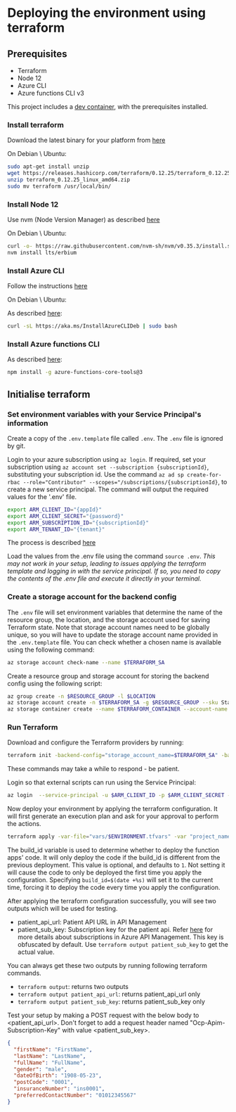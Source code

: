 # Deploying the environment using terraform

## Prerequisites

- Terraform
- Node 12
- Azure CLI
- Azure functions CLI v3

This project includes a [dev container](https://code.visualstudio.com/docs/remote/containers), with the prerequisites installed.

### Install terraform

Download the latest binary for your platform from [here](https://www.terraform.io/downloads.html)

On Debian \ Ubuntu:

```bash
sudo apt-get install unzip
wget https://releases.hashicorp.com/terraform/0.12.25/terraform_0.12.25_linux_amd64.zip
unzip terraform_0.12.25_linux_amd64.zip
sudo mv terraform /usr/local/bin/
```

### Install Node 12

Use nvm (Node Version Manager) as described [here](https://nodejs.org/en/download/package-manager/#nvm)

On Debian \ Ubuntu:

```bash
curl -o- https://raw.githubusercontent.com/nvm-sh/nvm/v0.35.3/install.sh | bash
nvm install lts/erbium
```

### Install Azure CLI

Follow the instructions [here](https://docs.microsoft.com/en-us/cli/azure/install-azure-cli?view=azure-cli-latest)

On Debian \ Ubuntu:

As described [here](https://docs.microsoft.com/en-us/cli/azure/install-azure-cli-apt?view=azure-cli-latest):

```bash
curl -sL https://aka.ms/InstallAzureCLIDeb | sudo bash
```

### Install Azure functions CLI

As described [here](https://docs.microsoft.com/en-us/azure/azure-functions/functions-run-local?tabs=windows%2Ccsharp%2Cbash#v2):

```bash
npm install -g azure-functions-core-tools@3
```

## Initialise terraform

### Set environment variables with your Service Principal's information

Create a copy of the `.env.template` file called `.env`. The `.env` file is ignored by git.

Login to your azure subscription using `az login`. If required, set your subscription using `az account set --subscription {subscriptionId}`, substituting your subscription id.
Use the command `az ad sp create-for-rbac --role="Contributor" --scopes="/subscriptions/{subscriptionId}`, to create a new service principal. The command will output the required values for the '.env' file.

```bash
export ARM_CLIENT_ID="{appId}"
export ARM_CLIENT_SECRET="{password}"
export ARM_SUBSCRIPTION_ID="{subscriptionId}"
export ARM_TENANT_ID="{tenant}"
```

The process is described [here](https://www.terraform.io/docs/providers/azurerm/guides/service_principal_client_secret.html#configuring-the-service-principal-in-terraform)

Load the values from the .env file using the command `source .env`. *This may not work in your setup, leading to issues applying the terraform template and logging in with the service principal. If so, you need to copy the contents of the .env file and execute it directly in your terminal.*

### Create a storage account for the backend config

The `.env` file will set environment variables that determine the name of the resource group, the location, and the storage account used for saving Terraform state.
Note that storage account names need to be globally unique, so you will have to update the storage account name provided in the `.env.template` file. You can check whether a chosen name is available using the following command:

```bash
az storage account check-name --name $TERRAFORM_SA
```

Create a resource group and storage account for storing the backend config using the following script:

```bash
az group create -n $RESOURCE_GROUP -l $LOCATION
az storage account create -n $TERRAFORM_SA -g $RESOURCE_GROUP --sku Standard_LRS
az storage container create --name $TERRAFORM_CONTAINER --account-name $TERRAFORM_SA
```

### Run Terraform

Download and configure the Terraform providers by running:

```bash
terraform init -backend-config="storage_account_name=$TERRAFORM_SA" -backend-config="container_name=$TERRAFORM_CONTAINER" -backend-config="key=$ENVIRONMENT.terraform.tfstate" -backend-config="resource_group_name=$RESOURCE_GROUP"
```

These commands may take a while to respond - be patient.

Login so that external scripts can run using the Service Principal:

```bash
az login  --service-principal -u $ARM_CLIENT_ID -p $ARM_CLIENT_SECRET --tenant $ARM_TENANT_ID
```

Now deploy your environment by applying the terraform configuration. It will first generate an execution plan and ask for your approval to perform the actions.

```bash
terraform apply -var-file="vars/$ENVIRONMENT.tfvars" -var "project_name=$RESOURCE_GROUP" -var "build_id=$(date +%s)"
```

The build_id variable is used to determine whether to deploy the function apps' code. It will only deploy the code if the build_id is different from the previous deployment. This value is optional, and defaults to `1`. Not setting it will cause the code to only be deployed the first time you apply the configuration. Specifying `build_id=$(date +%s)` will set it to the current time, forcing it to deploy the code every time you apply the configuration.

After applying the terraform configuration successfully, you will see two outputs which will be used for testing.

- patient_api_url: Patient API URL in API Management
- patient_sub_key: Subscription key for the patient api. Refer [here](https://docs.microsoft.com/en-us/azure/api-management/api-management-subscriptions) for more details about subscriptions in Azure API Management. This key is obfuscated by default. Use `terraform output patient_sub_key` to get the actual value.

You can always get these two outputs by running following terraform commands.

- `terraform output`: returns two outputs
- `terraform output patient_api_url`: returns patient_api_url only
- `terraform output patient_sub_key`: returns patient_sub_key only

Test your setup by making a POST request with the below body to <patient_api_url>. Don't forget to add a request header named "Ocp-Apim-Subscription-Key" with value <patient_sub_key>.

```json
{
  "firstName": "FirstName",
  "lastName": "LastName",
  "fullName": "FullName",
  "gender": "male",
  "dateOfBirth": "1908-05-23",
  "postCode": "0001",
  "insuranceNumber": "ins0001",
  "preferredContactNumber": "01012345567"
}
```
